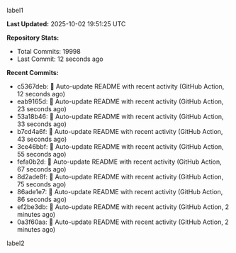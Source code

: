 
label1 
<!-- ACTIVITY_START -->
**Last Updated:** 2025-10-02 19:51:25 UTC

**Repository Stats:**
- Total Commits: 19998
- Last Commit: 12 seconds ago

**Recent Commits:**
- c5367deb: 🤖 Auto-update README with recent activity (GitHub Action, 12 seconds ago)
- eab9165d: 🤖 Auto-update README with recent activity (GitHub Action, 23 seconds ago)
- 53a18b46: 🤖 Auto-update README with recent activity (GitHub Action, 33 seconds ago)
- b7cd4a6f: 🤖 Auto-update README with recent activity (GitHub Action, 43 seconds ago)
- 3ce46bbf: 🤖 Auto-update README with recent activity (GitHub Action, 55 seconds ago)
- fefa0b2d: 🤖 Auto-update README with recent activity (GitHub Action, 67 seconds ago)
- 8d2ade8f: 🤖 Auto-update README with recent activity (GitHub Action, 75 seconds ago)
- 86ade1e7: 🤖 Auto-update README with recent activity (GitHub Action, 86 seconds ago)
- ef2be3db: 🤖 Auto-update README with recent activity (GitHub Action, 2 minutes ago)
- 0a3f60aa: 🤖 Auto-update README with recent activity (GitHub Action, 2 minutes ago)
<!-- ACTIVITY_END -->

label2
